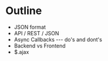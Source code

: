 # Outline

* JSON format
* API / REST / JSON
* Async Callbacks --- do's and dont's
* Backend vs Frontend
* $.ajax

